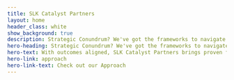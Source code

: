 ```yaml
---
title: SLK Catalyst Partners
layout: home
header_class: white
show_background: true
description: Strategic Conundrum? We've got the frameworks to navigate through.
hero-heading: Strategic Conundrum? We've got the frameworks to navigate through.
hero-text: With outcomes aligned, SLK Catalyst Partners brings proven frameworks to empower both private equity sponsors– their portfolio companies–and standalone companies
hero-link: approach
hero-link-text: Check out our Approach
---
```

